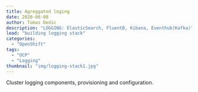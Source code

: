 ```yaml
---
title: Agreggated loging
date: 2020-06-08
author: Tomas Dedic
description: "LOGGING: ElasticSearch, FluentD, Kibana, Eventhub(Kafka)"
lead: "building logging stack"
categories:
  - "OpenShift"
tags:
  - "OCP"
  - "Logging"
thumbnail: "img/logging-stack1.jpg"
---
```

Cluster logging components, provisioning and configuration.
